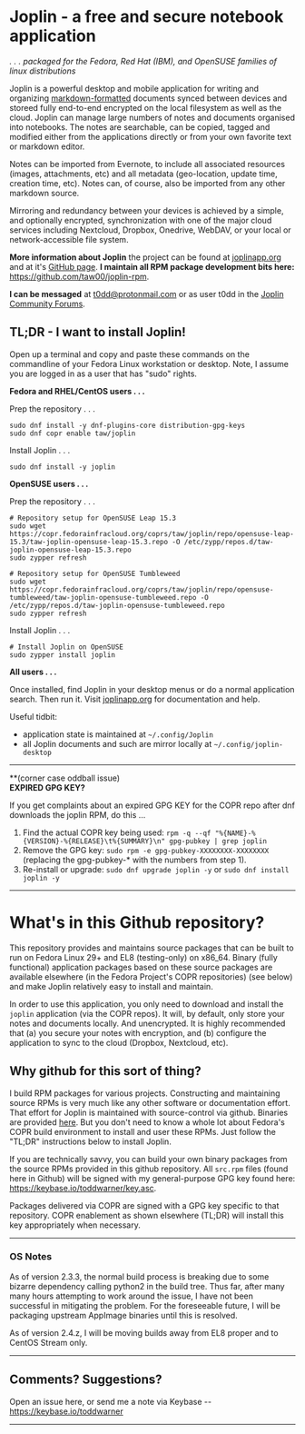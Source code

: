 # Joplin - a free and secure notebook application

_.&nbsp;.&nbsp;.&nbsp;packaged for the Fedora, Red Hat (IBM), and OpenSUSE families of linux distributions_

Joplin is a powerful desktop and mobile application for writing and organizing
[markdown-formatted](https://joplinapp.org/markdown/) documents synced
between devices and storeed fully end-to-end encrypted on the local filesystem
as well as the cloud. Joplin can manage large numbers of notes and documents
organised into notebooks. The notes are searchable, can be copied, tagged and
modified either from the applications directly or from your own favorite text
or markdown editor.

Notes can be imported from Evernote, to include all associated resources
(images, attachments, etc) and all metadata (geo-location, update time,
creation time, etc). Notes can, of course, also be imported from any other
markdown source.

Mirroring and redundancy between your devices is achieved by a simple, and
optionally encrypted, synchronization with one of the major cloud services
including Nextcloud, Dropbox, Onedrive, WebDAV, or your local or
network-accessible file system.

**More information about Joplin** the project can be found at [joplinapp.org](https://joplinapp.org/) and at it's [GitHub page](https://github.com/laurent22/joplin). **I maintain all RPM package development bits here:** <https://github.com/taw00/joplin-rpm>.

**I can be messaged** at <a href="mailto:t0dd@protonmail.com">t0dd@protonmail.com</a> or as user t0dd in the [Joplin Community Forums](https://discourse.joplinapp.org/).

## TL;DR - I want to install Joplin!

Open up a terminal and copy and paste these commands on the commandline of your
Fedora Linux workstation or desktop. Note, I assume you are logged in as a user
that has "sudo" rights.

**Fedora and RHEL/CentOS users . . .**  

Prep the repository . . .
```
sudo dnf install -y dnf-plugins-core distribution-gpg-keys
sudo dnf copr enable taw/joplin
```

Install Joplin . . .
```
sudo dnf install -y joplin
```

**OpenSUSE users . . .**

Prep the repository . . .

```
# Repository setup for OpenSUSE Leap 15.3
sudo wget https://copr.fedorainfracloud.org/coprs/taw/joplin/repo/opensuse-leap-15.3/taw-joplin-opensuse-leap-15.3.repo -O /etc/zypp/repos.d/taw-joplin-opensuse-leap-15.3.repo
sudo zypper refresh
```
```
# Repository setup for OpenSUSE Tumbleweed
sudo wget https://copr.fedorainfracloud.org/coprs/taw/joplin/repo/opensuse-tumbleweed/taw-joplin-opensuse-tumbleweed.repo -O /etc/zypp/repos.d/taw-joplin-opensuse-tumbleweed.repo
sudo zypper refresh
```

Install Joplin . . .
```
# Install Joplin on OpenSUSE
sudo zypper install joplin
```

**All users . . .**

Once installed, find Joplin in your desktop menus or do a normal application search. Then run
it. Visit [joplinapp.org](https://joplinapp.org/) for documentation and help.

Useful tidbit:
* application state is maintained at `~/.config/Joplin`
* all Joplin documents and such are mirror locally at `~/.config/joplin-desktop`

---

**(corner case oddball issue)  
**EXPIRED GPG KEY?**  

If you get complaints about an expired GPG KEY for the COPR repo after dnf downloads the joplin RPM, do this …

1. Find the actual COPR key being used: `rpm -q --qf "%{NAME}-%{VERSION}-%{RELEASE}\t%{SUMMARY}\n" gpg-pubkey | grep joplin`
2. Remove the GPG key: `sudo rpm -e gpg-pubkey-XXXXXXXX-XXXXXXXX` (replacing the gpg-pubkey-* with the numbers from step 1).
3. Re-install or upgrade: `sudo dnf upgrade joplin -y` or `sudo dnf install joplin -y`

---

# What's in this Github repository?

This repository provides and maintains source packages that can be built to run
on Fedora Linux 29+ and EL8 (testing-only) on x86_64. Binary (fully functional)
application packages based on these source packages are available elsewhere (in
the Fedora Project's COPR repositories) (see below) and make Joplin relatively
easy to install and maintain.

In order to use this application, you only need to download and install the
`joplin` application (via the COPR repos). It will, by default, only store your
notes and documents locally. And unencrypted. It is highly recommended that (a)
you secure your notes with encryption, and (b) configure the application to
sync to the cloud (Dropbox, Nextcloud, etc).

## Why github for this sort of thing?

I build RPM packages for various projects. Constructing and maintaining source
RPMs is very much like any other software or documentation effort. That effort
for Joplin is maintained with source-control via github. Binaries are provided
[here](https://copr.fedorainfracloud.org/coprs/taw/joplin/). But you don't need
to know a whole lot about Fedora's COPR build environment to install and user
these RPMs. Just follow the "TL;DR" instructions below to install Joplin.

If you are technically savvy, you can build your own binary packages from the
source RPMs provided in this github repository. All `src.rpm` files (found here
in Github) will be signed with my general-purpose GPG key found here:
<https://keybase.io/toddwarner/key.asc>.

Packages delivered via COPR are signed with a GPG key specific to that
repository. COPR enablement as shown elsewhere (TL;DR) will install this key
appropriately when necessary.

---

### OS Notes

As of version 2.3.3, the normal build process is breaking due to some bizarre
dependency calling python2 in the build tree. Thus far, after many many hours
attempting to work around the issue, I have not been successful in mitigating
the problem. For the foreseeable future, I will be packaging upstream AppImage
binaries until this is resolved.

As of version 2.4.z, I will be moving builds away from EL8 proper and to CentOS Stream only.

<!--
I had to make upstream nodejs available to CentOS, EL7
and EL8, and Fedora (all RedHat/IBM products) to enable binary builds. This is
insecure and wrong, but it is what I have been forced to do. The REPO URLs are
as follows:
- CentOS and EL: https://rpm.nodesource.com/pub_16.x/el/$releasever/$basearch
- Fedora: https://rpm.nodesource.com/pub_16.x/el/$releasever/$basearch
-->

---

## Comments? Suggestions?
Open an issue here, or send me a note via Keybase -- https://keybase.io/toddwarner

---

<!--

## The build process for those who are curious

If minor update — e.g., 2.2.6 to 2.2.7

TEST RELEASE

1. Bump the release in `joplin.spec`, but mark it as a test build.
2. Update the release log in contributed `org.joplinapp.joplin.metainfo.xml` file. Reference my contribs [here](SOURCES/joplin-contrib).
3. Rebundle and commit the `joplin-2.2-contrib.tar.gz` to include that updated `.metainfo.xml` file.
4. Upload `.spec` to COPR build system TEST repo, and press a button to build for CentOS, Fedora, and OpenSUSE.
5. Resolve any failures.
6. Test drive Joplin test build on my own machine and some select recruited testers.

PRODUCTION RELEASE

7. Passes testing, then I flip the testing bit to off in the `.spec` file.
8. Upload `.spec` to COPR build system PRODUCTION repo and build to all those platforms (a reduced set though).
9. Wait for any complaints from the community in case I broke something.

For major releases, e.g., 2.2.7 to 2.3.3, I only add more testing and sometimes
hold off spec file revamps for those releases.

-->
